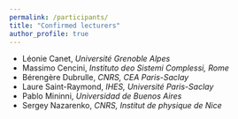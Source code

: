 ```yaml
---
permalink: /participants/
title: "Confirmed lecturers"
author_profile: true
---
```


- Léonie Canet, *Université Grenoble Alpes*
- Massimo Cencini, *Instituto deo Sistemi Complessi, Rome*
- Bérengère Dubrulle, *CNRS, CEA Paris-Saclay*
- Laure Saint-Raymond, *IHES, Université Paris-Saclay* 
- Pablo Mininni, *Universidad de Buenos Aires*
- Sergey Nazarenko, *CNRS, Institut de physique de Nice*
